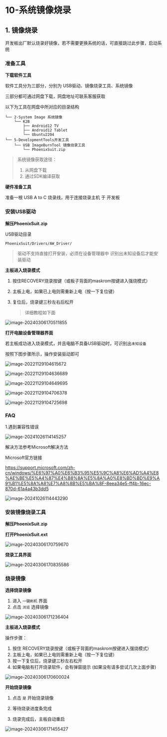 # 10-系统镜像烧录



## 1. 镜像烧录

开发板出厂默认烧录好镜像，若不需要更换系统的话，可直接跳过此步骤，启动系统



### 准备工具

**下载软件工具**

软件工具分为三部分，分别为 USB驱动、镜像烧录工具、系统镜像

三部分都可通过网盘下载，网盘地址可联系客服获取

以下为工具在网盘中所对应的目录结构

```
└── 2-System Image 系统镜像
    └── K2B
       	├── Android12 TV
       	├── Android12 Tablet
       	└── Ubuntu2204
└── 5-DevelopmentTools开发工具
    └── USB ImageBurnTool 镜像烧录工具
    	└── PhoenixSuit.zip
```

> 系统镜像获取途径：
>
> 1. 从网盘下载
> 2. 通过SDK编译获取





**硬件准备工具**

准备一根 USB A to C 烧录线，用于连接烧录主机 于 开发板



### 安装USB驱动

**解压PhoenixSuit.zip**

USB驱动目录

```
PhoenixSuit/Drivers/AW_Driver/
```

> 驱动不支持直接打开安装，必须在设备管理器中 识别出未知设备后才能安装驱动



**主板进入烧录模式**

1. 按住RECOVERY烧录按键（或板子背面的maskrom按键进入强烧模式）

2. 主板上电，如果已上电则需重新上电（按一下复位键）

3. 复位后，烧录键三秒左右后松开

   > 详细教程如下面

![image-20240306170511855](http://tanzhtanzh.oss-cn-shenzhen.aliyuncs.com/img/image-20240306170511855.png)



**打开电脑设备管理器界面**

若主板成功进入烧录模式，并且电脑不具备USB驱动时，可识别出`未知设备`

按照下图步骤所示，操作安装驱动即可

![image-20221129104615672](http://tanzhtanzh.oss-cn-shenzhen.aliyuncs.com/img/image-20221129104615672.png)



![image-20221129104636689](http://tanzhtanzh.oss-cn-shenzhen.aliyuncs.com/img/image-20221129104636689.png)



![image-20221129104649695](http://tanzhtanzh.oss-cn-shenzhen.aliyuncs.com/img/image-20221129104649695.png)



![image-20221129104706378](http://tanzhtanzh.oss-cn-shenzhen.aliyuncs.com/img/image-20221129104706378.png)



![image-20221129104725698](http://tanzhtanzh.oss-cn-shenzhen.aliyuncs.com/img/image-20221129104725698.png)

### FAQ

1.遇到兼容性错误

![image-20241026114145257](http://tanzhtanzh.oss-cn-shenzhen.aliyuncs.com/img/image-20241026114145257.png)

解决方法参考Microsoft解决方法

Microsoft官方链接

https://support.microsoft.com/zh-cn/windows/%E6%97%A0%E6%B3%95%E5%9C%A8%E6%AD%A4%E8%AE%BE%E5%A4%87%E4%B8%8A%E5%8A%A0%E8%BD%BD%E9%A9%B1%E5%8A%A8%E7%A8%8B%E5%BA%8F-8eea34e5-ff4b-16ec-870d-61a4a43b3dd5

![image-20241026114443290](http://tanzhtanzh.oss-cn-shenzhen.aliyuncs.com/img/image-20241026114443290.png)

### 安装镜像烧录工具

**解压PhoenixSuit.zip**



**打开PhoenixSuit.ext**

![image-20240306170759670](http://tanzhtanzh.oss-cn-shenzhen.aliyuncs.com/img/image-20240306170759670.png)



**烧录工具界面**

![image-20240306170835586](http://tanzhtanzh.oss-cn-shenzhen.aliyuncs.com/img/image-20240306170835586.png)



### 烧录镜像

**选择烧录镜像**

1. 进入 `一键刷机` 界面
2. 点击 `浏览` 选择镜像

![image-20240306171236404](http://tanzhtanzh.oss-cn-shenzhen.aliyuncs.com/img/image-20240306171236404.png)



**主板进入烧录模式**

操作步骤：

1. 按住 RECOVERY烧录按键（或板子背面的maskrom按键进入强烧模式）
2. 主板上电，如果已上电则需重新上电（按一下复位键）
3. 按一下复位后，烧录键三秒左右松开
4. 如果电脑有打开烧录软件，会有弹窗提示 (如果没有请多尝试几次上面步骤)

![image-20240306170600024](http://tanzhtanzh.oss-cn-shenzhen.aliyuncs.com/img/image-20240306170600024.png)



**开始烧录镜像**

1. 点击 `是` 开始烧录镜像

2. 等待烧录进度条完成
3. 烧录完成后，主板自动重启

![image-20240306171455427](http://tanzhtanzh.oss-cn-shenzhen.aliyuncs.com/img/image-20240306171455427.png)



